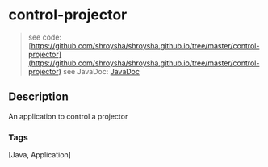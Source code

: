 # control-projector
> see code: [https://github.com/shroysha/shroysha.github.io/tree/master/control-projector](https://github.com/shroysha/shroysha.github.io/tree/master/control-projector)
> see JavaDoc: [JavaDoc](docs/javadoc/index.html)

## Description
An application to control a projector

### Tags
[Java, Application]
